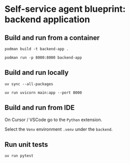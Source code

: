# Self-service agent blueprint: backend application

## Build and run from a container

```shell
podman build -t backend-app .
```

```shell
podman run -p 8000:8000 backend-app
```

## Build and run locally

```shell
uv sync --all-packages
```

```shell
uv run uvicorn main:app --port 8000
```

## Build and run from IDE

On Cursor / VSCode go to the `Python` extension.

Select the `Venv` environment `.venv` under the `backend`.  

## Run unit tests

```shell
uv run pytest
```